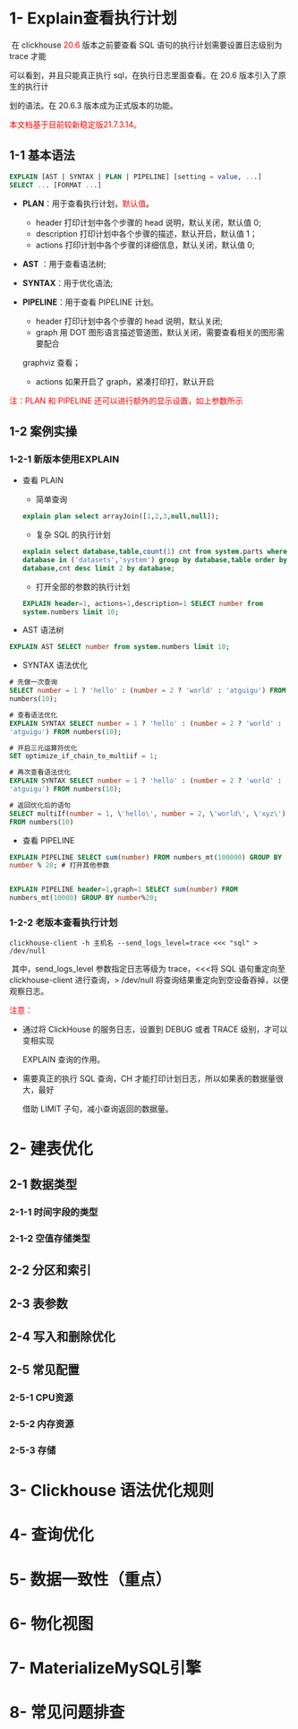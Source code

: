 # 1- Explain查看执行计划

​		在 clickhouse <font color='red'>20.6 </font>版本之前要查看 SQL 语句的执行计划需要设置日志级别为 trace 才能

可以看到，并且只能真正执行 sql，在执行日志里面查看。在 20.6 版本引入了原生的执行计

划的语法。在 20.6.3 版本成为正式版本的功能。

<font color='red'>本文档基于目前较新稳定版21.7.3.14。</font>

## 1-1 基本语法

``` sql
EXPLAIN [AST | SYNTAX | PLAN | PIPELINE] [setting = value, ...] 
SELECT ... [FORMAT ...]
```

- **PLAN**：用于查看执行计划，<font color='red'>默认值</font>。

  - header 打印计划中各个步骤的 head 说明，默认关闭，默认值 0;
  - description 打印计划中各个步骤的描述，默认开启，默认值 1； 
  - actions 打印计划中各个步骤的详细信息，默认关闭，默认值 0;

- **AST** ：用于查看语法树;

- **SYNTAX**：用于优化语法; 

- **PIPELINE**：用于查看 PIPELINE 计划。 

  - header 打印计划中各个步骤的 head 说明，默认关闭; 
  - graph 用 DOT 图形语言描述管道图，默认关闭，需要查看相关的图形需要配合

  graphviz 查看；

  - actions 如果开启了 graph，紧凑打印打，默认开启

<font color='red'>注：PLAN  和  PIPELINE  还可以进行额外的显示设置，如上参数所示</font>





## 1-2 案例实操

### 1-2-1 新版本使用EXPLAIN

- 查看 PLAIN

  - 简单查询

  ``` sql
  explain plan select arrayJoin([1,2,3,null,null]);
  ```

  - 复杂 SQL 的执行计划

  ```sql
  explain select database,table,count(1) cnt from system.parts where 
  database in ('datasets','system') group by database,table order by 
  database,cnt desc limit 2 by database;
  ```

  - 打开全部的参数的执行计划

  ``` sql
  EXPLAIN header=1, actions=1,description=1 SELECT number from 
  system.numbers limit 10;
  ```

- AST 语法树

``` sql
EXPLAIN AST SELECT number from system.numbers limit 10;
```

- SYNTAX 语法优化

``` sql
# 先做一次查询
SELECT number = 1 ? 'hello' : (number = 2 ? 'world' : 'atguigu') FROM 
numbers(10);

# 查看语法优化
EXPLAIN SYNTAX SELECT number = 1 ? 'hello' : (number = 2 ? 'world' : 
'atguigu') FROM numbers(10);

# 开启三元运算符优化
SET optimize_if_chain_to_multiif = 1;

# 再次查看语法优化
EXPLAIN SYNTAX SELECT number = 1 ? 'hello' : (number = 2 ? 'world' : 
'atguigu') FROM numbers(10);

# 返回优化后的语句
SELECT multiIf(number = 1, \'hello\', number = 2, \'world\', \'xyz\')
FROM numbers(10)
```

- 查看 PIPELINE

``` sql
EXPLAIN PIPELINE SELECT sum(number) FROM numbers_mt(100000) GROUP BY 
number % 20; # 打开其他参数


EXPLAIN PIPELINE header=1,graph=1 SELECT sum(number) FROM 
numbers_mt(10000) GROUP BY number%20;
```



### 1-2-2 老版本查看执行计划

``` shell
clickhouse-client -h 主机名 --send_logs_level=trace <<< "sql" > /dev/null
```

​		其中，send_logs_level 参数指定日志等级为 trace，<<<将 SQL 语句重定向至 clickhouse-client 进行查询，> /dev/null 将查询结果重定向到空设备吞掉，以便观察日志。

<font color='red'>注意：</font>

- 通过将 ClickHouse 的服务日志，设置到 DEBUG 或者 TRACE 级别，才可以变相实现

  EXPLAIN 查询的作用。

- 需要真正的执行 SQL 查询，CH 才能打印计划日志，所以如果表的数据量很大，最好

  借助 LIMIT 子句，减小查询返回的数据量。







# 2- 建表优化

## 2-1 数据类型

### 2-1-1 时间字段的类型

### 2-1-2 空值存储类型

## 2-2 分区和索引

## 2-3 表参数

## 2-4 写入和删除优化

## 2-5 常见配置

### 2-5-1 CPU资源

### 2-5-2 内存资源

### 2-5-3 存储

# 3- Clickhouse 语法优化规则

# 4- 查询优化

# 5- 数据一致性（重点）

# 6- 物化视图

# 7- MaterializeMySQL引擎

# 8- 常见问题排查